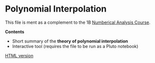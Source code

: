# Polynomial Interpolation

This file is ment as a complement to the 1B [Numberical Analysis Course](http://damtp.cam.ac.uk/).

**Contents**
- Short summary of the **theory of polynomial interpolation**
- Interactive tool (requires the file to be run as a Pluto notebook)

[HTML version](https://sje30.github.io/catam-julia/1b/polynomial-interpolation/inter.html)
